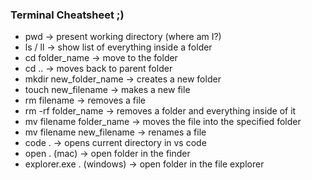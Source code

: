 ### Terminal Cheatsheet ;)

- pwd -> present working directory (where am I?)
- ls / ll -> show list of everything inside a folder
- cd folder_name -> move to the folder
- cd .. -> moves back to parent folder
- mkdir new_folder_name -> creates a new folder
- touch new_filename -> makes a new file
- rm filename -> removes a file
- rm -rf folder_name -> removes a folder and everything inside of it
- mv filename folder_name -> moves the file into the specified folder
- mv filename new_filename -> renames a file
- code . -> opens current directory in vs code
- open . (mac) -> open folder in the finder
- explorer.exe . (windows) -> open folder in the file explorer

